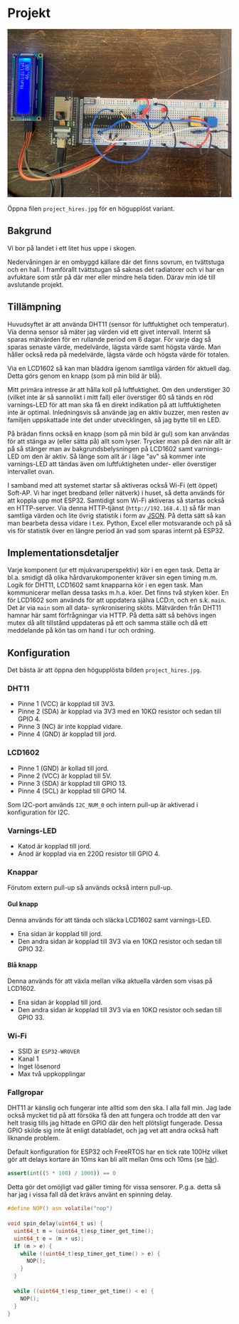 # Projekt

![bild](project_lowres.jpg)

Öppna filen `project_hires.jpg` för en högupplöst variant.

## Bakgrund

Vi bor på landet i ett litet hus uppe i skogen.

Nedervåningen är en ombyggd källare där det finns sovrum, en tvättstuga
och en hall. I framförallt tvättstugan så saknas det radiatorer och vi
har en avfuktare som står på där mer eller mindre hela tiden.
Därav min idé till avslutande projekt.

## Tillämpning

Huvudsyftet är att använda DHT11 (sensor för luftfuktighet och temperatur).
Via denna sensor så mäter jag värden vid ett givet intervall. Internt så
sparas mätvärden för en rullande period om 6 dagar. För varje dag så sparas
senaste värde, medelvärde, lägsta värde samt högsta värde. Man håller också
reda på medelvärde, lägsta värde och högsta värde för totalen.

Via en LCD1602 så kan man bläddra igenom samtliga värden för aktuell dag.
Detta görs genom en knapp (som på min bild är blå).

Mitt primära intresse är att hålla koll på luftfuktighet. Om den understiger
30 (vilket inte är så sannolikt i mitt fall) eller överstiger 60 så tänds en
röd varnings-LED för att man ska få en direkt indikation på att luftfuktigheten
inte är optimal. Inledningsvis så använde jag en aktiv buzzer, men resten av
familjen uppskattade inte det under utvecklingen, så jag bytte till en LED.

På brädan finns också en knapp (som på min bild är gul) som kan användas för
att stänga av (eller sätta på) allt som lyser. Trycker man på den när allt är
på så stänger man av bakgrundsbelysningen på LCD1602 samt varnings-LED om den
är aktiv. Så länge som allt är i läge "av" så kommer inte varnings-LED att tändas
även om luftfuktigheten under- eller överstiger intervallet ovan.

I samband med att systemet startar så aktiveras också Wi-Fi (ett öppet) Soft-AP.
Vi har inget bredband (eller nätverk) i huset, så detta används för att koppla
upp mot ESP32. Samtidigt som Wi-Fi aktiveras så startas också en HTTP-server.
Via denna HTTP-tjänst (`http://192.168.4.1`) så får man samtliga värden och lite
övrig statistik i form av [JSON][1]. På detta sätt så kan man bearbeta dessa
vidare i t.ex. Python, Excel eller motsvarande och på så vis för statistik över
en längre period än vad som sparas internt på ESP32.

## Implementationsdetaljer

Varje komponent (ur ett mjukvaruperspektiv) kör i en egen task. Detta är bl.a.
smidigt då olika hårdvarukomponenter kräver sin egen timing m.m. Logik för DHT11,
LCD1602 samt knapparna kör i en egen task. Man kommunicerar mellan dessa tasks
m.h.a. köer. Det finns två styken köer. En för LCD1602 som används för att
uppdatera själva LCD:n, och en s.k. `main`. Det är via `main` som all data-
synkronisering sköts. Mätvärden från DHT11 hamnar här samt förfrågningar via
HTTP. På detta sätt så behövs ingen mutex då allt tillstånd uppdateras på ett
och samma ställe och då ett meddelande på kön tas om hand i tur och ordning.

## Konfiguration

Det bästa är att öppna den högupplösta bilden `project_hires.jpg`.

### DHT11

- Pinne 1 (VCC) är kopplad till 3V3.
- Pinne 2 (SDA) är kopplad via 3V3 med en 10KΩ resistor och sedan till GPIO 4.
- Pinne 3 (NC) är inte kopplad vidare.
- Pinne 4 (GND) är kopplad till jord.

### LCD1602

- Pinne 1 (GND) är kollad till jord.
- Pinne 2 (VCC) är kopplad till 5V.
- Pinne 3 (SDA) är kopplad till GPIO 13.
- Pinne 4 (SCL) är kopplad till GPIO 14.

Som I2C-port används `I2C_NUM_0` och intern pull-up är aktiverad i konfiguration
för I2C.

### Varnings-LED

- Katod är kopplad till jord.
- Anod är kopplad via en 220Ω resistor till GPIO 4.

### Knappar

Förutom extern pull-up så används också intern pull-up.

#### Gul knapp

Denna används för att tända och släcka LCD1602 samt varnings-LED.

- Ena sidan är kopplad till jord.
- Den andra sidan är kopplad till 3V3 via en 10KΩ resistor och sedan till GPIO 32.

#### Blå knapp

Denna används för att växla mellan vilka aktuella värden som visas på LCD1602.

- Ena sidan är kopplad till jord.
- Den andra sidan är kopplad till 3V3 via en 10KΩ resistor och sedan till GPIO 33.

### Wi-Fi

- SSID är `ESP32-WROVER`
- Kanal 1
- Inget lösenord
- Max två uppkopplingar

### Fallgropar

DHT11 är känslig och fungerar inte alltid som den ska. I alla fall min. Jag lade också
mycket tid på att försöka få den att fungera och trodde att den var helt trasig tills
jag hittade en GPIO där den helt plötsligt fungerade. Dessa GPIO skilde sig inte åt
enligt databladet, och jag vet att andra också haft liknande problem.

Default konfiguration för ESP32 och FreeRTOS har en tick rate 100Hz vilket gör att
delays kortare än 10ms kan bli allt mellan 0ms och 10ms (se [här][2]).

```python
assert(int((5 * 100) / 1000)) == 0
```

Detta gör det omöjligt vad gäller timing för vissa sensorer. P.g.a. detta så har jag
i vissa fall då det krävs använt en spinning delay.

```c
#define NOP() asm volatile("nop")

void spin_delay(uint64_t us) {
  uint64_t m = (uint64_t)esp_timer_get_time();
  uint64_t e = (m + us);
  if (m > e) {
    while ((uint64_t)esp_timer_get_time() > e) {
      NOP();
    }
  }

  while ((uint64_t)esp_timer_get_time() < e) {
    NOP();
  }
}
```

[1]: https://www.json.org/json-en.html
[2]: https://esp32developer.com/programming-in-c-c/delays/delays
